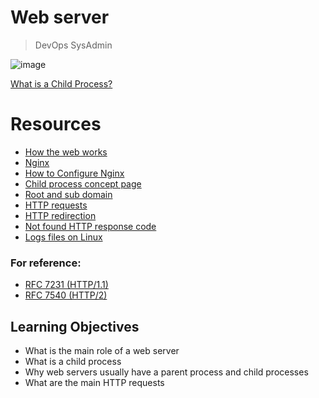 # Web server
> DevOps
> SysAdmin

![image](https://github.com/RichardMiruka/alx-system_engineering-devops/assets/105627752/28d8bf44-ac00-4b39-8738-ccca4fffe891)

 [What is a Child Process?](https://intranet.alxswe.com/concepts/110)
 
# Resources
* [How the web works](https://intranet.alxswe.com/rltoken/6TI3HiyFdwrbXWKVF24Gxw)
* [Nginx](https://intranet.alxswe.com/rltoken/vkVMGlaf39j2DWAQWzo6EA)
* [How to Configure Nginx](https://intranet.alxswe.com/rltoken/zKrpVxWuUHVdW4URAjdFbw)
* [Child process concept page](https://intranet.alxswe.com/rltoken/Ar18u5sRis1fkvkVgzdcqg)
* [Root and sub domain](https://intranet.alxswe.com/rltoken/xi3peVqYl02PfpHHHlCtxQ)
* [HTTP requests](https://intranet.alxswe.com/rltoken/sBrrP4EAmI3NoYjIgZrUhw)
* [HTTP redirection](https://intranet.alxswe.com/rltoken/Eaa4ZuKvye941hTkP8VlBQ)
* [Not found HTTP response code](https://intranet.alxswe.com/rltoken/eJSp2QFTY6jqqNtz8OVDEw)
* [Logs files on Linux](https://intranet.alxswe.com/rltoken/7WMNY5CWD-CBrxmQrdmfPg)

### For reference:

* [RFC 7231 (HTTP/1.1)](https://intranet.alxswe.com/rltoken/BGa6RrS0dnM6EdBGS_ZDUw)
* [RFC 7540 (HTTP/2)](https://intranet.alxswe.com/rltoken/IZ2fyYn1qNZ9RXXsg5vG1g())

## Learning Objectives
* What is the main role of a web server
* What is a child process
* Why web servers usually have a parent process and child processes
* What are the main HTTP requests
